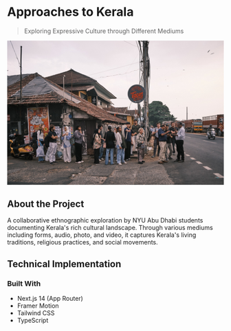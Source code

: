 # Approaches to Kerala

> Exploring Expressive Culture through Different Mediums

![Kerala Cultural Project](public/photos/featured/students.jpg)

## About the Project

A collaborative ethnographic exploration by NYU Abu Dhabi students documenting Kerala's rich cultural landscape. Through various mediums including forms, audio, photo, and video, it captures Kerala's living traditions, religious practices, and social movements.

## Technical Implementation

### Built With
- Next.js 14 (App Router)
- Framer Motion
- Tailwind CSS
- TypeScript